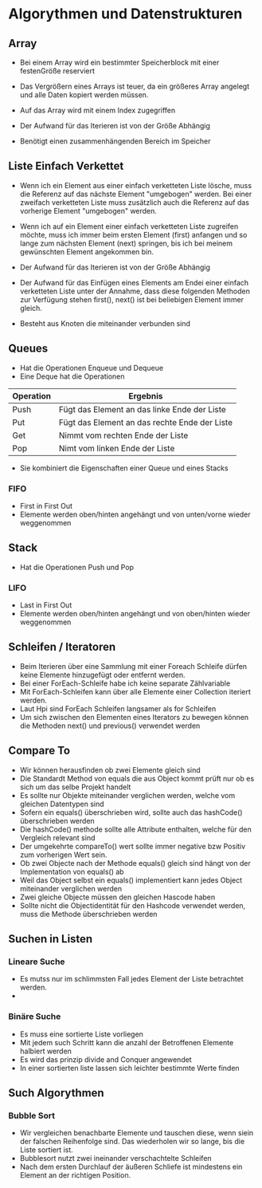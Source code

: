 # Algorythmen und Datenstrukturen

## Array

- Bei einem Array wird ein bestimmter Speicherblock mit einer festenGröße reserviert

- Das Vergrößern eines Arrays ist teuer, da ein größeres Array angelegt und alle Daten kopiert werden müssen.

- Auf das Array wird mit einem Index zugegriffen

- Der Aufwand für das Iterieren ist von der Größe Abhängig

- Benötigt einen zusammenhängenden Bereich im Speicher

## Liste Einfach Verkettet

- Wenn ich ein Element aus einer einfach verketteten Liste lösche, muss die Referenz auf das nächste Element "umgebogen" werden. Bei einer zweifach verketteten Liste muss zusätzlich auch die Referenz auf das vorherige Element "umgebogen" werden.

- Wenn ich auf ein Element einer einfach verketteten Liste zugreifen möchte, muss ich immer beim ersten Element (first) anfangen und so lange zum nächsten Element (next) springen, bis ich bei meinem gewünschten Element angekommen bin.

- Der Aufwand für das Iterieren ist von der Größe Abhängig

- Der Aufwand für das Einfügen eines Elements am Endei einer einfach verketteten Liste unter der Annahme, dass diese folgenden Methoden zur Verfügung stehen first(), next() ist bei beliebigen Element immer gleich.

- Besteht aus Knoten die miteinander verbunden sind

## Queues

- Hat die Operationen Enqueue und Dequeue
- Eine Deque hat die Operationen
  
|Operation|Ergebnis|
|-|-|
|Push|Fügt das Element an das linke Ende der Liste|
|Put|Fügt das Element an das rechte Ende der Liste|
|Get|Nimmt vom rechten Ende der Liste|
|Pop|Nimt vom linken Ende der Liste|

- Sie kombiniert die Eigenschaften einer Queue und eines Stacks

### FIFO
- First in First Out
- Elemente werden oben/hinten angehängt und von unten/vorne wieder weggenommen

## Stack

- Hat die Operationen Push und Pop

### LIFO

- Last in First Out
- Elemente werden oben/hinten angehängt und von oben/hinten wieder weggenommen

## Schleifen / Iteratoren
- Beim Iterieren über eine Sammlung mit einer Foreach Schleife dürfen keine Elemente hinzugefügt oder entfernt werden.
- Bei einer ForEach-Schleife habe ich keine separate Zählvariable
- Mit ForEach-Schleifen kann über alle Elemente einer Collection iteriert werden.
- Laut Hpi sind ForEach Schleifen langsamer als for Schleifen
- Um sich zwischen den Elementen eines Iterators zu bewegen können die Methoden next() und previous() verwendet werden

## Compare To
- Wir können herausfinden ob zwei Elemente gleich sind
- Die Standardt Method von equals die aus Object kommt prüft nur ob es sich um das selbe Projekt handelt
- Es sollte nur Objekte miteinander verglichen werden, welche vom gleichen Datentypen sind
- Sofern ein equals() überschrieben wird, sollte auch das hashCode() überschrieben werden
- Die hashCode() methode sollte alle Attribute enthalten, welche für den Vergleich relevant sind
- Der umgekehrte compareTo() wert sollte immer negative bzw Positiv zum vorherigen Wert sein.
- Ob zwei Objecte nach der Methode equals() gleich sind hängt von der Implementation von equals() ab
- Weil das Object selbst ein equals() implementiert kann jedes Object miteinander verglichen werden
- Zwei gleiche Objecte müssen den gleichen Hascode haben
- Sollte nicht die Objectidentität für den Hashcode verwendet werden, muss die Methode überschrieben werden

## Suchen in Listen

### Lineare Suche
- Es mutss nur im schlimmsten Fall jedes Element der Liste betrachtet werden.
- 

### Binäre Suche

- Es muss eine sortierte Liste vorliegen
- Mit jedem such Schritt kann die anzahl der Betroffenen Elemente halbiert werden
- Es wird das prinzip divide and Conquer angewendet
- In einer sortierten liste lassen sich leichter bestimmte Werte finden

## Such Algorythmen

### Bubble Sort
- Wir vergleichen benachbarte Elemente und tauschen diese, wenn siein der falschen Reihenfolge sind. Das wiederholen wir so lange, bis die Liste sortiert ist.
- Bubblesort nutzt zwei ineinander verschachtelte Schleifen
- Nach dem ersten Durchlauf der äußeren Schliefe ist mindestens ein Element an der richtigen Position.
